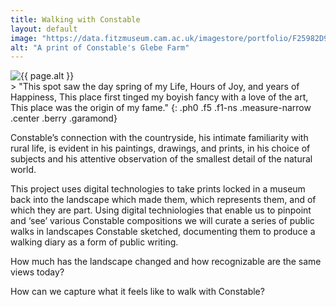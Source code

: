 ```yaml
---
title: Walking with Constable
layout: default
image: "https://data.fitzmuseum.cam.ac.uk/imagestore/portfolio/F25982D9_7CB9_CFFF_028E_8BBFC531887C/588/729/mid_P_1489_R_mas.jpg"
alt: "A print of Constable's Glebe Farm"
---
```

<section class="mw5 mw7-ns center bg-light-gray pa3 ph5-ns">
<img src="{{ page.image }}" alt="{{ page.alt }}" class="w-100" />
</section>
> "This spot saw the day spring of my Life, Hours of Joy, and years of Happiness, This place first tinged my boyish fancy with a love of the art, This place was the origin of my fame."
{: .ph0 .f5 .f1-ns .measure-narrow .center .berry .garamond}

Constable’s connection with the countryside, his intimate familiarity with rural life, is evident in his paintings, drawings, and prints, in his choice of subjects and his attentive observation of the smallest detail of the natural world.

This project uses digital technologies to take prints locked in a museum back into the landscape which made them, which represents them, and of which they are part. Using digital techniologies that enable us to pinpoint and ‘see’ various Constable compositions we will curate a series of public walks in landscapes Constable sketched, documenting them to produce a walking diary as a form of public writing.

How much has the landscape changed and how recognizable are the same views today?

How can we capture what it feels like to walk with Constable?
